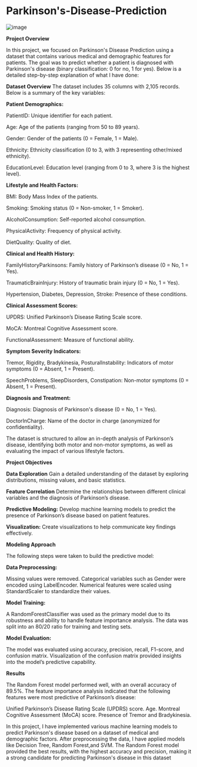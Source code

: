 # Parkinson's-Disease-Prediction



![image](https://github.com/user-attachments/assets/7f293f97-9de5-4231-b7b5-47cbefc7635e)


**Project Overview**

In this project, we focused on Parkinson's Disease Prediction using a dataset that contains various medical and demographic features for patients. The goal was to predict whether a patient is diagnosed with Parkinson's disease (binary classification: 0 for no, 1 for yes). Below is a detailed step-by-step explanation of what I have done:

**Dataset Overview**
The dataset includes 35 columns with 2,105 records. Below is a summary of the key variables:

**Patient Demographics:**

PatientID: Unique identifier for each patient.

Age: Age of the patients (ranging from 50 to 89 years).

Gender: Gender of the patients (0 = Female, 1 = Male).

Ethnicity: Ethnicity classification (0 to 3, with 3 representing other/mixed ethnicity).

EducationLevel: Education level (ranging from 0 to 3, where 3 is the highest level).

**Lifestyle and Health Factors:**

BMI: Body Mass Index of the patients.

Smoking: Smoking status (0 = Non-smoker, 1 = Smoker).

AlcoholConsumption: Self-reported alcohol consumption.

PhysicalActivity: Frequency of physical activity.

DietQuality: Quality of diet.

**Clinical and Health History:**

FamilyHistoryParkinsons: Family history of Parkinson’s disease (0 = No, 1 = Yes).

TraumaticBrainInjury: History of traumatic brain injury (0 = No, 1 = Yes).

Hypertension, Diabetes, Depression, Stroke: Presence of these conditions.

**Clinical Assessment Scores:**

UPDRS: Unified Parkinson’s Disease Rating Scale score.

MoCA: Montreal Cognitive Assessment score.

FunctionalAssessment: Measure of functional ability.

**Symptom Severity Indicators:**

Tremor, Rigidity, Bradykinesia, PosturalInstability: Indicators of motor symptoms (0 = Absent, 1 = Present).

SpeechProblems, SleepDisorders, Constipation: Non-motor symptoms (0 = Absent, 1 = Present).

**Diagnosis and Treatment:**

Diagnosis: Diagnosis of Parkinson's disease (0 = No, 1 = Yes).

DoctorInCharge: Name of the doctor in charge (anonymized for confidentiality).


 
The dataset is structured to allow an in-depth analysis of Parkinson’s disease, identifying both motor and non-motor symptoms, as well as evaluating the impact of various lifestyle factors.

**Project Objectives**

**Data Exploration**  Gain a detailed understanding of the dataset by exploring distributions, missing values, and basic statistics.

**Feature Correlation**  Determine the relationships between different clinical variables and the diagnosis of Parkinson’s disease.

**Predictive Modeling:**  Develop machine learning models to predict the presence of Parkinson’s disease based on patient features.

**Visualization:**  Create visualizations to help communicate key findings effectively.




**Modeling Approach**

The following steps were taken to build the predictive model:

**Data Preprocessing:**

Missing values were removed.
Categorical variables such as Gender were encoded using LabelEncoder.
Numerical features were scaled using StandardScaler to standardize their values.


**Model Training:**

A RandomForestClassifier was used as the primary model due to its robustness and ability to handle feature importance analysis.
The data was split into an 80/20 ratio for training and testing sets.


**Model Evaluation:**

The model was evaluated using accuracy, precision, recall, F1-score, and confusion matrix.
Visualization of the confusion matrix provided insights into the model’s predictive capability.


**Results**

The Random Forest model performed well, with an overall accuracy of 89.5%. The feature importance analysis indicated that the following features were most predictive of Parkinson’s disease:

Unified Parkinson’s Disease Rating Scale (UPDRS) score.
Age.
Montreal Cognitive Assessment (MoCA) score.
Presence of Tremor and Bradykinesia.

In this project, I have implemented various machine learning models to predict Parkinson's disease based on a dataset of medical and demographic factors. After preprocessing the data, I have applied models like  Decision Tree, Random Forest,and  SVM. The Random Forest model provided the best results, with the highest accuracy and precision, making it a strong candidate for predicting Parkinson's disease in this dataset
